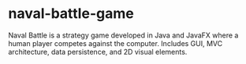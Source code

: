 # naval-battle-game
Naval Battle is a strategy game developed in Java and JavaFX where a human player competes against the computer. Includes GUI, MVC architecture, data persistence, and 2D visual elements.
